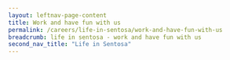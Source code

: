```yaml
---
layout: leftnav-page-content
title: Work and have fun with us
permalink: /careers/life-in-sentosa/work-and-have-fun-with-us
breadcrumb: life in sentosa - work and have fun with us
second_nav_title: "Life in Sentosa"
---
```

